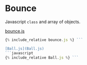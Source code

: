 

<script src="Ball.js"></script>
<script src="bounce.js"></script>


# Bounce

Javascript ```class``` and array of objects.

<div id="preview"></div>

[bounce.js](bounce.js)
```javascript
{% include_relative bounce.js %} ```

[Ball.js](Ball.js)
```javascript
{% include_relative Ball.js %} ```


